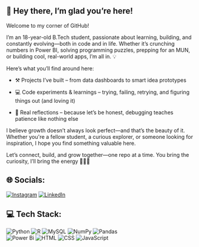 ## 🚀 Hey there, I’m glad you’re here!

Welcome to my corner of GitHub!

I’m an 18-year-old B.Tech student, passionate about learning, building, and constantly evolving—both in code and in life. Whether it’s crunching numbers in Power BI, solving programming puzzles, prepping for an MUN, or building cool, real-world apps, I’m all in. 💡

Here’s what you’ll find around here:

- ⚒️ Projects I’ve built – from data dashboards to smart idea prototypes

- 💻 Code experiments & learnings – trying, failing, retrying, and figuring things out (and loving it)

- 🧠 Real reflections – because let’s be honest, debugging teaches patience like nothing else

I believe growth doesn’t always look perfect—and that’s the beauty of it. Whether you're a fellow student, a curious explorer, or someone looking for inspiration, I hope you find something valuable here.

Let’s connect, build, and grow together—one repo at a time.
You bring the curiosity, I’ll bring the energy 🚴‍♂️🔥

## 🌐 Socials:
[![Instagram](https://img.shields.io/badge/Instagram-%23E4405F.svg?logo=Instagram&logoColor=white)](https://www.instagram.com/jaykumardas33/)
[![LinkedIn](https://img.shields.io/badge/LinkedIn-%230077B5.svg?logo=linkedin&logoColor=white)](www.linkedin.com/in/jaykumardas33)

## 💻 Tech Stack:
![Python](https://img.shields.io/badge/python-3670A0?style=plastic&logo=python&logoColor=ffdd54) 
![R](https://img.shields.io/badge/r-%23276DC3.svg?style=plastic&logo=r&logoColor=white) 
![MySQL](https://img.shields.io/badge/mysql-4479A1.svg?style=plastic&logo=mysql&logoColor=white) 
![NumPy](https://img.shields.io/badge/numpy-%23013243.svg?style=plastic&logo=numpy&logoColor=white) 
![Pandas](https://img.shields.io/badge/pandas-%23150458.svg?style=plastic&logo=pandas&logoColor=white)  
![Power Bi](https://img.shields.io/badge/power_bi-F2C811?style=plastic&logo=powerbi&logoColor=black) 
![HTML](https://img.shields.io/badge/html-%23E34F26.svg?style=plastic&logo=html5\&logoColor=white)
![CSS](https://img.shields.io/badge/css-%231572B6.svg?style=plastic&logo=css3&logoColor=white)
![JavaScript](https://img.shields.io/badge/javascript-%23F7DF1E.svg?style=plastic&logo=javascript&logoColor=black)






